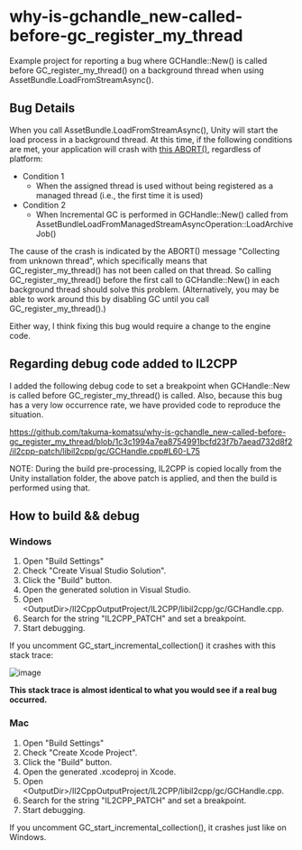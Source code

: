 # why-is-gchandle_new-called-before-gc_register_my_thread

Example project for reporting a bug where GCHandle::New() is called before GC_register_my_thread() on a background thread when using AssetBundle.LoadFromStreamAsync().

## Bug Details

When you call AssetBundle.LoadFromStreamAsync(), Unity will start the load process in a background thread.
At this time, if the following conditions are met, your application will crash with [this ABORT()](https://github.com/ivmai/bdwgc/blob/f3d2d4a45c423d9bbe78b8670f2a1469cdd79ebc/pthread_stop_world.c#L940), regardless of platform:

- Condition 1
  - When the assigned thread is used without being registered as a managed thread (i.e., the first time it is used)
- Condition 2
  - When Incremental GC is performed in GCHandle::New() called from AssetBundleLoadFromManagedStreamAsyncOperation::LoadArchiveJob()

The cause of the crash is indicated by the ABORT() message "Collecting from unknown thread", which specifically means that GC_register_my_thread() has not been called on that thread.
So calling GC_register_my_thread() before the first call to GCHandle::New() in each background thread should solve this problem.
(Alternatively, you may be able to work around this by disabling GC until you call GC_register_my_thread().)

Either way, I think fixing this bug would require a change to the engine code.

## Regarding debug code added to IL2CPP

I added the following debug code to set a breakpoint when GCHandle::New is called before GC_register_my_thread() is called.
Also, because this bug has a very low occurrence rate, we have provided code to reproduce the situation.

https://github.com/takuma-komatsu/why-is-gchandle_new-called-before-gc_register_my_thread/blob/1c3c1994a7ea8754991bcfd23f7b7aead732d8f2/il2cpp-patch/libil2cpp/gc/GCHandle.cpp#L60-L75

NOTE: During the build pre-processing, IL2CPP is copied locally from the Unity installation folder, the above patch is applied, and then the build is performed using that.

## How to build && debug

### Windows

1. Open "Build Settings"
1. Check "Create Visual Studio Solution".
1. Click the "Build" button.
1. Open the generated solution in Visual Studio.
1. Open \<OutputDir\>/Il2CppOutputProject/IL2CPP/libil2cpp/gc/GCHandle.cpp.
1. Search for the string "IL2CPP_PATCH" and set a breakpoint.
1. Start debugging.

If you uncomment GC_start_incremental_collection() it crashes with this stack trace:

![image](https://github.com/user-attachments/assets/d424480f-c9ff-44d9-826e-276461afc9db)

**This stack trace is almost identical to what you would see if a real bug occurred.**

### Mac

1. Open "Build Settings"
1. Check "Create Xcode Project".
1. Click the "Build" button.
1. Open the generated .xcodeproj in Xcode.
1. Open \<OutputDir\>/Il2CppOutputProject/IL2CPP/libil2cpp/gc/GCHandle.cpp.
1. Search for the string "IL2CPP_PATCH" and set a breakpoint.
1. Start debugging.

If you uncomment GC_start_incremental_collection(), it crashes just like on Windows.
